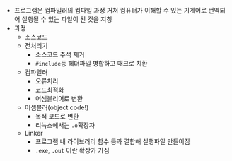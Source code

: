 - 프로그램은 컴파일러의 컴파일 과정 거쳐 컴퓨터가 이해할 수 있는 기계어로 번역되어 실행될 수 있는 파일이 된 것을 지칭
- 과정
	- 소스코드
	- 전처리기
		- 소스코드 주석 제거
		- `#include`등 헤더파일 병합하고 매크로 치환
	- 컴파일러
		- 오류처리
		- 코드최적화
		- 어셈블리어로 변환
	- 어셈블러(object code!)
		- 목적 코드로 변환
		- 리눅스에서는 `.o`확장자
	- Linker
		- 프로그램 내 라이브러리 함수 등과 결합해 실행파일 만들어짐
		- `.exe`, `.out` 이란 확장가 가짐